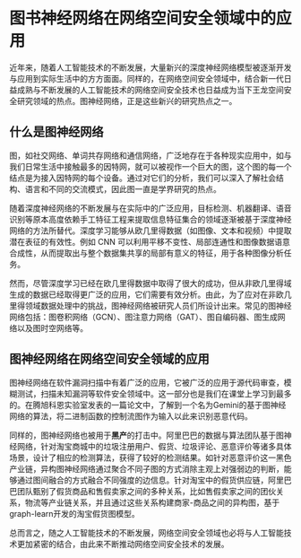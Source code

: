 # 图书神经网络在网络空间安全领域中的应用

​	近年来，随着人工智能技术的不断发展，大量新兴的深度神经网络模型被逐渐开发与应用到实际生活中的方方面面。同样的，在网络空间安全领域中，结合新一代日益成熟与不断发展的人工智能技术的网络空间安全技术也日益成为当下王龙空间安全研究领域的热点。图神经网络，正是这些新兴的研究热点之一。

## 什么是图神经网络

​	图，如社交网络、单词共存网络和通信网络，广泛地存在于各种现实应用中，如与我们日常生活中接触最多的因特网，就可以被视作一个巨大的图，这个图的每一个结点是为接入因特网的每个设备。通过对它们的分析，我们可以深入了解社会结构、语言和不同的交流模式，因此图一直是学界研究的热点。

​	随着深度神经网络的不断发展与在实际中的广泛应用，目标检测、机器翻译、语音识别等原本高度依赖手工特征工程来提取信息特征集合的领域逐渐被基于深度神经网络的方法所替代。深度学习能够从欧几里得数据（如图像、文本和视频）中提取潜在表征的有效性。例如 CNN 可以利用平移不变性、局部连通性和图像数据语意合成性，从而提取出与整个数据集共享的局部有意义的特征，用于各种图像分析任务。

​	然而，尽管深度学习已经在欧几里得数据中取得了很大的成功，但从非欧几里得域生成的数据已经取得更广泛的应用，它们需要有效分析。由此，为了应对在非欧几里得领域数据处理中的挑战，图神经网络被研究人员们所设计出来。常见的图神经网络包括：图卷积网络（GCN）、图注意力网络（GAT）、图自编码器、图生成网络以及图时空网络等。

## 图神经网络在网络空间安全领域的应用

​	图神经网络在软件漏洞扫描中有着广泛的应用，它被广泛的应用于源代码审查，模糊测试，扫描未知漏洞等软件安全领域中。这一部分也是我们在课堂上学习到最多的。在腾旭科恩实验室发表的一篇论文中，了解到一个名为Gemini的基于图神经网络的算法，将二进制函数的控制流图作为输入以此来识别恶意代码。

​	同样的，图神经网络也被用于**黑产**的打击中。阿里巴巴的数据与算法团队基于图神经网络，针对淘宝商城中的垃圾注册用户、假货、垃圾评论、恶意评价等诸多具体场景，设计了相应的检测算法，获得了较好的检测结果。如针对恶意评价这一黑色产业链，异构图神经网络通过聚合不同子图的方式消除主观上对强弱边的判断，能够通过图间融合的方式融合不同强度的边信息。针对淘宝中的假货供应链，阿里巴巴团队甄别了假货商品和售假卖家之间的多种关系，比如售假卖家之间的团伙关系，物流等产业链关系，并且通过这些关系构建商家-商品之间的异构图，基于graph-learn开发的淘宝假货图模型。

​	总而言之，随之人工智能技术的不断发展，网络空间安全领域也必将与人工智能技术更加紧密的结合，由此来不断推动网络空间安全技术的发展。

​	

